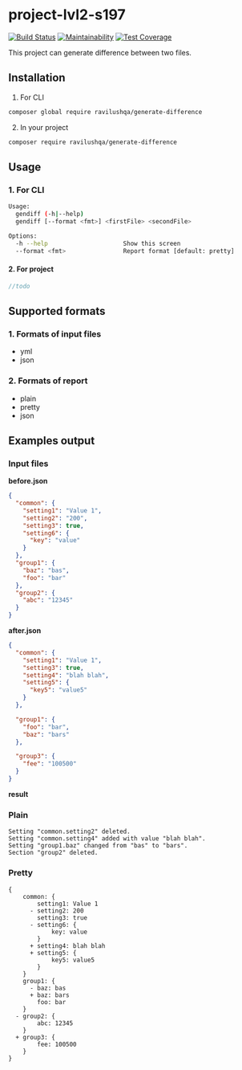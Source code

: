 # project-lvl2-s197
[![Build Status](https://travis-ci.org/ravilushqa/project-lvl2-s197.svg?branch=master)](https://travis-ci.org/ravilushqa/project-lvl2-s197)
[![Maintainability](https://api.codeclimate.com/v1/badges/ed4735dd0590583298db/maintainability)](https://codeclimate.com/github/ravilushqa/project-lvl2-s197/maintainability)
[![Test Coverage](https://api.codeclimate.com/v1/badges/ed4735dd0590583298db/test_coverage)](https://codeclimate.com/github/ravilushqa/project-lvl2-s197/test_coverage)

This project can generate difference between two files.
## Installation
1. For CLI
```bash
composer global require ravilushqa/generate-difference
```

2. In your project
```bash
composer require ravilushqa/generate-difference
```

## Usage
### 1. For CLI
```bash
Usage:
  gendiff (-h|--help)
  gendiff [--format <fmt>] <firstFile> <secondFile>

Options:
  -h --help                     Show this screen
  --format <fmt>                Report format [default: pretty]
```
#### 2. For project
```php
//todo
```
## Supported formats
### 1. Formats of input files
* yml
* json
### 2. Formats of report
* plain
* pretty
* json

## Examples output
### Input files

**before.json**
```json
{
  "common": {
    "setting1": "Value 1",
    "setting2": "200",
    "setting3": true,
    "setting6": {
      "key": "value"
    }
  },
  "group1": {
    "baz": "bas",
    "foo": "bar"
  },
  "group2": {
    "abc": "12345"
  }
}
```
**after.json**
```json
{
  "common": {
    "setting1": "Value 1",
    "setting3": true,
    "setting4": "blah blah",
    "setting5": {
      "key5": "value5"
    }
  },

  "group1": {
    "foo": "bar",
    "baz": "bars"
  },

  "group3": {
    "fee": "100500"
  }
}
```

**result**

### Plain
```plain
Setting "common.setting2" deleted.
Setting "common.setting4" added with value "blah blah".
Setting "group1.baz" changed from "bas" to "bars".
Section "group2" deleted.
```

### Pretty
```pretty
{
    common: {
        setting1: Value 1
      - setting2: 200
        setting3: true
      - setting6: {
            key: value
        }
      + setting4: blah blah
      + setting5: {
            key5: value5
        }
    }
    group1: {
      - baz: bas
      + baz: bars
        foo: bar
    }
  - group2: {
        abc: 12345
    }
  + group3: {
        fee: 100500
    }
}
